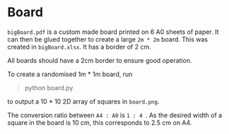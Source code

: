 # Board

`bigBoard.pdf` is a custom made board printed on 6 A0 sheets of paper. It can then be glued together to create a large `2m * 2m` board. This was created in `bigBoard.xlsx`. It has a border of 2 cm.

All boards should have a 2cm border to ensure good operation.

To create a randomised 1m * 1m board, run

> python board.py

to output a 10 * 10 2D array of squares in `board.png`.

The conversion ratio between `A4 : A0` is `1 : 4 `. As the desired width of a square in the board is 10 cm, this corresponds to 2.5 cm on A4.
